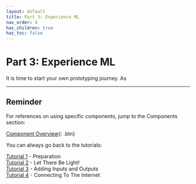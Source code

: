 ```yaml
---
layout: default
title: Part 3: Experience ML
nav_order: 4
has_children: true
has_toc: false
---
```


# Part 3: Experience ML

It is time to start your own prototyping journey. As



---

## Reminder

For references on using specific components, jump to the Components section:

[Component Overview](../components/){: .btn}

You can always go back to the tutorials:

[Tutorial 1](preparation/) - Preparation  
[Tutorial 2](let-there-be-light/) - Let There Be Light!  
[Tutorial 3](adding-inputs-and-outputs/) - Adding Inputs and Outputs  
[Tutorial 4](connecting-to-the-internet/) - Connecting To The Internet 